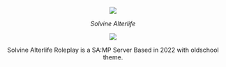 <p align="center">
  <a aria-label="sal logo" href="[https://discord.gg/U7nXFpDrXd](https://discord.gg/solvinealterlife)">
    <img src="https://media.discordapp.net/attachments/1034440354956591111/1053239564598247514/2.png?width=468&height=468"/>
  </a>
</p>

<p align="center">
  <em>Solvine Alterlife</em>
</p>

<p align="center">
  <a href="[https://discord.gg/U7nXFpDrXd](https://discord.gg/solvinealterlife)">
    <img src="https://img.shields.io/discord/812150001089118210?label=Discord&color=5865F2" />
  </a>
  <br />
</p>

<p align="center">
  Solvine Alterlife Roleplay is a SA:MP Server Based in 2022 with oldschool theme.
</p>


